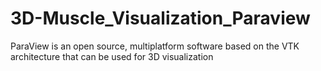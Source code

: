 # 3D-Muscle_Visualization_Paraview
ParaView is an open source, multiplatform software based on the VTK architecture that can be used for 3D visualization
